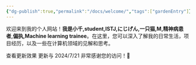 ```yaml
---
{"dg-publish":true,"permalink":"/docs/welcome/","tags":["gardenEntry"]}
---
```



欢迎来到我的个人网站！**我是小千,student,ISTJ,にじげん,一只猫,M,精神病患者,偏执,Machine learning trainee**。在这里，您可以深入了解我的日常生活，项目经历，以及一些在计算机领域的见解和思考。

查看更新效果
更新与 2024/7/21
非常感谢您的访问！🥰